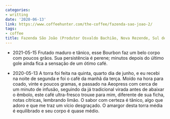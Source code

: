 ```yaml
---
categories:
- writting
date: '2020-06-13'
link: https://www.coffeehunter.com/the-coffee/fazenda-sao-joao-2/
tags:
- coffee
title: Fazenda São João (Produtor Osvaldo Bachião, Nova Rezende, Sul de Minas)
---
```


- 2021-05-15 Frutado maduro e tânico, esse Bourbon faz um belo corpo com poucos grãos. Sua persistência é perene; minutos depois do último gole ainda fica a sensação de um ótimo café.

 - 2020-05-13 A torra foi feita na quinta, quarto dia de junho, e eu recebi na noite de segunda e foi o café da manhã da terça. Moído na hora para coado, vinte e poucos gramas, e passado na Aeopress com cerca de um minuto de infusão, seguindo da já tradicional virada antes de abaixar o êmbolo, este café ultra-fresco trouxe para mim, diferente de sua ficha, notas cítricas, lembrando limão. O sabor com certeza é tânico, algo que adoro e que me traz um vício desgraçado. O amargor desta torra média é equilibrado e seu corpo é quase médio.